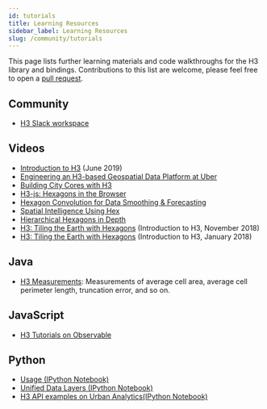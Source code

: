 ```yaml
---
id: tutorials
title: Learning Resources
sidebar_label: Learning Resources
slug: /community/tutorials
---
```


This page lists further learning materials and code walkthroughs for the H3 library and bindings. Contributions to this list are welcome, please feel free to open a [pull request](https://github.com/uber/h3/tree/master/docs/community/tutorials.md).

## Community

- [H3 Slack workspace](https://join.slack.com/t/h3-core/shared_invite/zt-g6u5r1hf-W_~uVJmfeiWtMQuBGc1NNg)

## Videos

- [Introduction to H3](https://www.youtube.com/watch?v=wDuKeUkNLkQ) (June 2019)
- [Engineering an H3-based Geospatial Data Platform at Uber](https://www.youtube.com/watch?v=aCj-YVZ0mlE)
- [Building City Cores with H3](https://www.youtube.com/watch?v=PutOhe8HVNU)
- [H3-js: Hexagons in the Browser](https://www.youtube.com/watch?v=BsMIrBHLfLE&list=PLLEUtp5eGr7CNf9Bj3w3i30rzaU8lKZeV&index=16&t=0s)
- [Hexagon Convolution for Data Smoothing & Forecasting](https://www.youtube.com/watch?v=z3PaGIQTFSE&list=PLLEUtp5eGr7CNf9Bj3w3i30rzaU8lKZeV&index=14&t=0s)
- [Spatial Intelligence Using Hex](https://www.youtube.com/watch?v=0OlIpNAqokQ&list=PLLEUtp5eGr7CNf9Bj3w3i30rzaU8lKZeV&index=18&t=0s)
- [Hierarchical Hexagons in Depth](https://www.youtube.com/watch?v=UILoSqvIM2w&list=PLLEUtp5eGr7CNf9Bj3w3i30rzaU8lKZeV&index=15&t=0s)
- [H3: Tiling the Earth with Hexagons](https://www.youtube.com/watch?v=_-265mfMzl4&list=PLLEUtp5eGr7CNf9Bj3w3i30rzaU8lKZeV&index=22&t=0s) (Introduction to H3, November 2018)
- [H3: Tiling the Earth with Hexagons](https://www.youtube.com/watch?v=ay2uwtRO3QE) (Introduction to H3, January 2018)

## Java

- [H3 Measurements](https://github.com/isaacbrodsky/h3measurements): Measurements of average cell area, average cell perimeter length, truncation error, and so on.

## JavaScript

- [H3 Tutorials on Observable](https://beta.observablehq.com/collection/@nrabinowitz/h3-tutorial)

## Python

- [Usage (IPython Notebook)](https://github.com/uber/h3-py-notebooks/blob/master/notebooks/usage.ipynb)
- [Unified Data Layers (IPython Notebook)](https://github.com/uber/h3-py-notebooks/blob/master/notebooks/unified_data_layers.ipynb)
- [H3 API examples on Urban Analytics(IPython Notebook)](https://github.com/uber/h3-py-notebooks/blob/master/notebooks/urban_analytics.ipynb)
